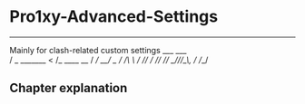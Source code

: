 # Pro1xy-Advanced-Settings
---------------------------
Mainly for clash-related custom settings
       ___          ___         
      / _ \_______ <  /_ ____ __
     / ___/ __/ _ \/ /\ \ / // /
    /_/  /_/  \___/_//_\_\\_, / 
                         /___/        
## Chapter explanation
